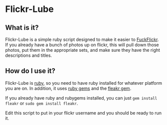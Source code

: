 Flickr-Lube
===========

What is it?
-----------
Flickr-Lube is a simple ruby script designed to make it easier to [FuckFlickr][fflickr]. If you already have a bunch of photos up on flickr, this will pull down those photos, put them in the appropriate sets, and make sure they have the right descriptions and titles.


How do I use it?
----------------

Flickr-Lube is [ruby][rb], so you need to have ruby installed for whatever platform you are on. In addition, it uses [ruby gems][gems] and the [fleakr gem][fleakr].

If you already have ruby and rubygems installed, you can just `gem install fleakr` or `sudo gem install fleakr`.  

Edit this script to put in your flickr username and you should be ready to run it. 

[fflickr]: http://fffff.at/fuckflickr-info/ "Yahoo jails people for money."
[rb]: http://www.ruby-lang.org/en/downloads/
[gems]: http://rubygems.org/pages/download
[fleakr]: http://github.com/reagent/fleakr



